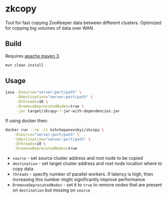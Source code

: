 # zkcopy

Tool for fast copying ZooKeeper data between different clusters.
Optimized for copying big volumes of data over WAN.

## Build

Requires [apache maven 3](https://maven.apache.org/).

```bash
mvn clean install
```

## Usage

```bash
java -Dsource="server:port/path" \
     -Ddestination="server:port/path" \
     -Dthreads=10 \
     -DremoveDeprecatedNodes=true \
     -jar target/zkcopy-*-jar-with-dependencies.jar
```

If using docker then:

```bash
docker run --rm -it kshchepanovskyi/zkcopy \
    -Dsource="server:port/path" \
    -Ddestination="server:port/path" \
    -Dthreads=10 \
    -DremoveDeprecatedNodes=true
```

* `source` - set source cluster address and root node to be copied
* `destination` - set target cluster address and root node location where to
  copy data
* `threads` - specify number of parallel workers. If latency is
  high, then increasing this number might significantly improve performance
* `DremoveDeprecatedNodes` - set it to `true` to remove nodes that are
  present on `destination` but missing on `source`
